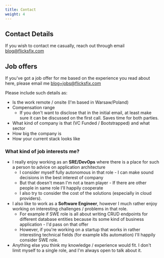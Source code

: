 ```yaml
---
title: Contact
weight: 4
---
```


## Contact Details
If you wish to contact me casually, reach out through email <blog@flicksfix.com>

## Job offers
If you've got a job offer for me based on the experience you read about here, please email me <blog+jobs@flicksfix.com>

Please include such details as:
- Is the work remote / onsite (I'm based in Warsaw/Poland)
- Compensation range
  - If you don't want to disclose that in the initial email, at least make sure it can be discussed on the first call.
    Saves time for both parties.
- What kind of company is that (VC Funded / Bootstrapped) and what sector
- How big the company is
- How your current stack looks like

### What kind of job interests me?

- I really enjoy working as an **SRE/DevOps** where there is a place for such a person to advice on application architecture
  - I consider myself fully autonomous in that role - I can make sound decisions in the best interest of company
  - But that doesn't mean I'm not a team player - If there are other people in same role I'll happily cooperate
  - I also try to consider the cost of the solutions (especially in cloud providers).
- I also like to work as a **Software Engineer**, however I much rather enjoy working on interesting challenges / problems in that role.
  - For example if SWE role is all about writing CRUD endpoints for different database entities because its some kind of
    business application - I'd pass on that offer
  - However, if you're working on a startup that works in rather interesting technical fields (for example k8s automation) 
    I'll happily consider SWE role.
- Anything else you think my knowledge / experience would fit. I don't limit myself to a single role, 
  and I'm always open to talk about it.